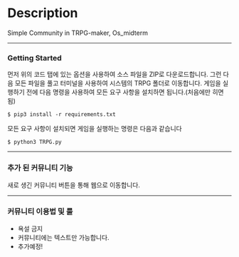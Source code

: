 # Description
Simple Community in TRPG-maker, Os_midterm
***
### Getting Started
먼저 위의 코드 탭에 있는 옵션을 사용하여 소스 파일을 ZIP로 다운로드합니다. 그런 다음 모든 파일을 풀고 터미널을 사용하여 시스템의 TRPG 폴더로 이동합니다. 게임을 실행하기 전에 다음 명령을 사용하여 모든 요구 사항을 설치하면 됩니다.(처음에만 히면 됨)
```
$ pip3 install -r requirements.txt
```
모든 요구 사항이 설치되면 게임을 실행하는 명령은 다음과 같습니다
```
$ python3 TRPG.py
```
***
### 추가 된 커뮤니티 기능
새로 생긴 커뮤니티 버튼을 통해 웹으로 이동합니다.
***
### 커뮤니티 이용법 및 룰 
+ 욕설 금지
+ 커뮤니티에는 텍스트만 가능합니다.
+ 추가예정!

